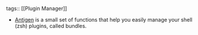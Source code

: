 tags:: [[Plugin Manager]]

- [Antigen](https://github.com/zsh-users/antigen) is a small set of functions that help you easily manage your shell (zsh) plugins, called bundles.